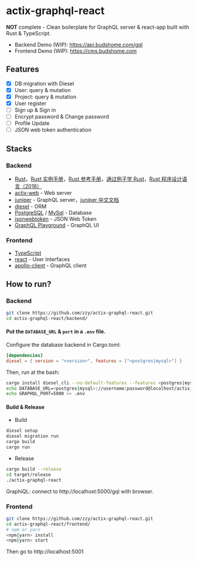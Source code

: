 # actix-graphql-react

**NOT** complete - Clean boilerplate for GraphQL server & react-app built with Rust & TypeScript.

* Backend Demo (WIP): https://api.budshome.com/gql
* Frontend Demo (WIP): https://cms.budshome.com

## Features

- [x] DB migration with Diesel
- [x] User: query & mutation
- [x] Project: query & mutation
- [x] User register
- [ ] Sign up & Sign in
- [ ] Encrypt password & Change password
- [ ] Profile Update
- [ ] JSON web token authentication

## Stacks

### Backend

- [Rust](https://www.rust-lang.org/zh-CN)，[Rust 实例手册](https://books.budshome.com/rust-cookbook)，[Rust 参考手册](https://books.budshome.com/rust-reference)，[通过例子学 Rust](https://books.budshome.com/rust-by-example)，[Rust 程序设计语言（2018）](https://books.budshome.com/rust-lang)
- [actix-web](https://crates.io/crates/actix-web) - Web server
- [juniper](https://crates.io/crates/juniper) - GraphQL server，[juniper 中文文档](https://books.budshome.com/juniper)
- [diesel](https://crates.io/crates/diesel) - ORM
- [PostgreSQL](https://postgresql.org) / [MySql](https://dev.mysql.com) - Database
- [jsonwebtoken](https://crates.io/crates/jsonwebtoken) - JSON Web Token
- [GraphQL Playground](https://github.com/prisma-labs/graphql-playground) - GraphQL UI

### Frontend

- [TypeScript](https://www.typescriptlang.org)
- [react](https://zh-hans.reactjs.org) - User Interfaces
- [apollo-client](https://www.apollographql.com/docs/react) - GraphQL client

## How to run?

### Backend

``` Bash
git clone https://github.com/zzy/actix-graphql-react.git
cd actix-graphql-react/backend/
```

#### Put the `DATABASE_URL` & `port` in a `.env` file.

Configure the database backend in Cargo.toml:

``` Toml
[dependencies]
diesel = { version = "<version>", features = ["<postgres|mysql>"] }
```

Then, run at the bash:

``` Bash
cargo install diesel_cli --no-default-features --features <postgres|mysql>
echo DATABASE_URL=<postgres|mysql>://username:password@localhost/actix_graphql > .env
echo GRAPHQL_PORT=5000 >> .env
```

#### Build & Release

- Build

``` Bash
diesel setup
diesel migration run
cargo build
cargo run
```

- Release

``` Bash
cargo build --release
cd target/release
./actix-graphql-react
```

GraphiQL: connect to http://localhost:5000/gql with browser.

### Frontend

``` Bash
git clone https://github.com/zzy/actix-graphql-react.git
cd actix-graphql-react/frontend/
# npm or yarn
<npm|yarn> install
<npm|yarn> start
```

Then go to http://localhost:5001


